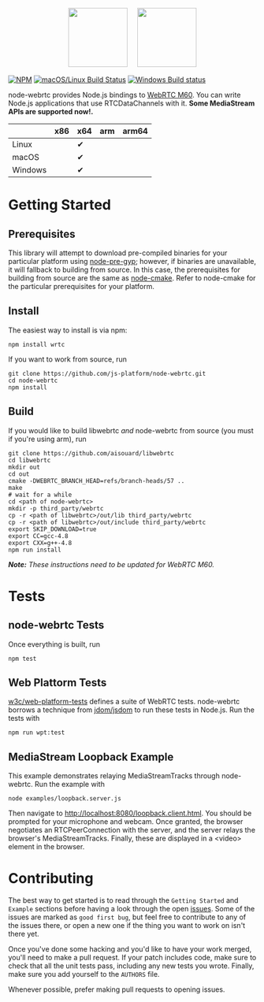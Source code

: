 <p align="center">
  <img height="120px" src="https://upload.wikimedia.org/wikipedia/commons/d/d9/Node.js_logo.svg" />&nbsp;&nbsp;&nbsp;&nbsp;
  <img height="120px" src="https://webrtc.org/assets/images/webrtc-logo-vert-retro-dist.svg" />
</p>

[![NPM](https://img.shields.io/npm/v/wrtc.svg)](https://www.npmjs.com/package/wrtc) [![macOS/Linux Build Status](https://secure.travis-ci.org/js-platform/node-webrtc.svg?branch=develop)](http://travis-ci.org/js-platform/node-webrtc) [![Windows Build status](https://ci.appveyor.com/api/projects/status/iulc84we28o1i7b9?svg=true)](https://ci.appveyor.com/project/markandrus/node-webrtc-7bnua)

node-webrtc provides Node.js bindings to [WebRTC M60](https://github.com/mayeut/libwebrtc/releases/tag/v1.1.1). You can write Node.js applications that use RTCDataChannels with it. **Some MediaStream APIs are supported now!.**

|         | x86 | x64 | arm | arm64 |
|:------- |:--- |:--- |:--- |:----- |
| Linux   |     | ✔︎   |     |       |
| macOS   |     | ✔︎   |     |       |
| Windows |     | ✔︎   |     |       |

# Getting Started

## Prerequisites

This library will attempt to download pre-compiled binaries for your particular
platform using [node-pre-gyp](https://github.com/mapbox/node-pre-gyp); however,
if binaries are unavailable, it will fallback to building from source. In this
case, the prerequisites for building from source are the same as
[node-cmake](https://github.com/cjntaylor/node-cmake). Refer to node-cmake for the
particular prerequisites for your platform.

## Install

The easiest way to install is via npm:

````
npm install wrtc
````

If you want to work from source, run

````
git clone https://github.com/js-platform/node-webrtc.git
cd node-webrtc
npm install
````

## Build

If you would like to build libwebrtc _and_ node-webrtc from source (you must if you're using arm), run

```
git clone https://github.com/aisouard/libwebrtc
cd libwebrtc
mkdir out
cd out
cmake -DWEBRTC_BRANCH_HEAD=refs/branch-heads/57 ..
make
# wait for a while
cd <path of node-webrtc>
mkdir -p third_party/webrtc
cp -r <path of libwebrtc>/out/lib third_party/webrtc
cp -r <path of libwebrtc>/out/include third_party/webrtc
export SKIP_DOWNLOAD=true
export CC=gcc-4.8
export CXX=g++-4.8
npm run install
```

_**Note:** These instructions need to be updated for WebRTC M60._

# Tests

## node-webrtc Tests

Once everything is built, run

```
npm test
```

## Web Plattorm Tests

[w3c/web-platform-tests](https://github.com/w3c/web-platform-tests) defines a suite of WebRTC tests. node-webrtc borrows a technique from [jdom/jsdom](https://github.com/jsdom/jsdom) to run these tests in Node.js. Run the tests with

```
npm run wpt:test
```

## MediaStream Loopback Example

This example demonstrates relaying MediaStreamTracks through node-webrtc. Run
the example with

```
node examples/loopback.server.js
```

Then navigate to [http://localhost:8080/loopback.client.html](http://localhost:8080/loopback.client.html).
You should be prompted for your microphone and webcam. Once granted, the browser
negotiates an RTCPeerConnection with the server, and the server relays the
browser's MediaStreamTracks. Finally, these are displayed in a &lt;video&gt;
element in the browser.

# Contributing

The best way to get started is to read through the `Getting Started` and `Example` sections before having a look through the open [issues](https://github.com/modeswitch/node-webrtc/issues). Some of the issues are marked as `good first bug`, but feel free to contribute to any of the issues there, or open a new one if the thing you want to work on isn't there yet.

Once you've done some hacking and you'd like to have your work merged, you'll need to make a pull request. If your patch includes code, make sure to check that all the unit tests pass, including any new tests you wrote. Finally, make sure you add yourself to the `AUTHORS` file.

Whenever possible, prefer making pull requests to opening issues.
